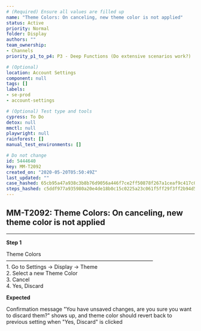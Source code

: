 ```yaml
---
# (Required) Ensure all values are filled up
name: "Theme Colors: On canceling, new theme color is not applied"
status: Active
priority: Normal
folder: Display
authors: ""
team_ownership: 
- Channels
priority_p1_to_p4: P3 - Deep Functions (Do extensive scenarios work?)

# (Optional)
location: Account Settings
component: null
tags: []
labels: 
- se-prod
- account-settings

# (Optional) Test type and tools
cypress: To Do
detox: null
mmctl: null
playwright: null
rainforest: []
manual_test_environments: []

# Do not change
id: 5444640
key: MM-T2092
created_on: "2020-05-20T05:50:49Z"
last_updated: ""
case_hashed: 65cb95a47a938c3b8b76d9056a446f7ce2ff50878f267a1ceaf9c417c0184413e394892c2fb0cf13525cc408e7c8a820
steps_hashed: c5ddf977a935980a20e4de18b0c15c0225a23c061f5ff29f3ff2b94d587dc69b196cab32ded67b16b6e7628136d6625c
---
```


<!-- (Auto-generated) Based on frontmatter's "key" and "name" -->

## MM-T2092: Theme Colors: On canceling, new theme color is not applied

---

**Step 1**

Theme Colors\
————————————————————————————\
1\. Go to Settings -> Display -> Theme\
2\. Select a new Theme Color\
3\. Cancel\
4\. Yes, Discard

**Expected**

Confirmation message "You have unsaved changes, are you sure you want to discard them?" shows up, and theme color should revert back to previous setting when "Yes, Discard" is clicked
